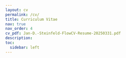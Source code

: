 ```yaml
---
layout: cv
permalink: /cv/
title: Curriculum Vitae
nav: true
nav_order: 4
cv_pdf: Jan-D.-Steinfeld-FlowCV-Resume-20250331.pdf
description: 
toc:
  sidebar: left
---
```

